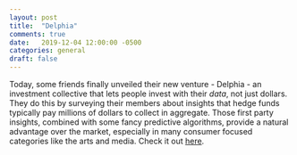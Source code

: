 ```yaml
---
layout: post
title:  "Delphia"
comments: true
date:   2019-12-04 12:00:00 -0500
categories: general
draft: false
---
```


Today, some friends finally unveiled their new venture - Delphia - an investment collective that lets people invest with their _data_, not just dollars. They do this by surveying their members about insights that hedge funds typically pay millions of dollars to collect in aggregate. Those first party insights, combined with some fancy predictive algorithms, provide a natural advantage over the market, especially in many consumer focused categories like the arts and media. Check it out [here](https://delphia.com/?referral=ZR2oSw1PKsGARZtgDkM8fOl-tY5keh_aDi-Du0mdX8g#join-the-waitlist). 